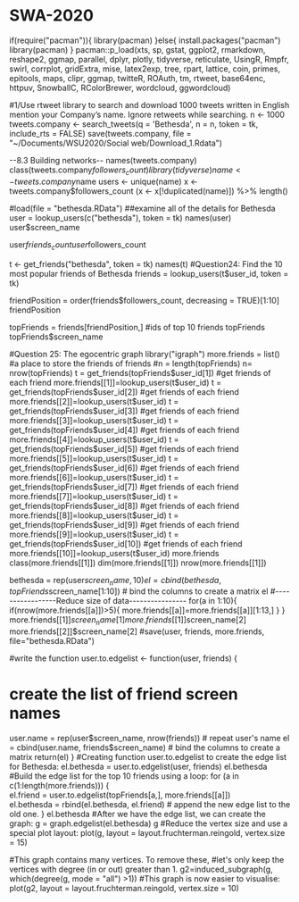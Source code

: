 # SWA-2020
if(require("pacman")){
  library(pacman)
}else{
  install.packages("pacman")
  library(pacman)
}
pacman::p_load(xts, sp, gstat, ggplot2, rmarkdown, reshape2, ggmap,
               parallel, dplyr, plotly, tidyverse, reticulate, UsingR, Rmpfr,
               swirl, corrplot, gridExtra, mise, latex2exp, tree, rpart, lattice,
               coin, primes, epitools, maps, clipr, ggmap, twitteR, ROAuth,
               tm, rtweet, base64enc, httpuv, SnowballC, RColorBrewer, wordcloud, ggwordcloud)

#1/Use rtweet library to search and download 1000 tweets written in English mention your Company’s name. Ignore retweets while searching.
n <- 1000
tweets.company <- search_tweets(q = 'Bethesda', n = n, token = tk,
                                include_rts = FALSE)
save(tweets.company, file = "~/Documents/WSU2020/Social web/Download_1.Rdata")

--8.3 Building networks--
names(tweets.company)
class(tweets.company$followers_count)
library(tidyverse)
name  <- tweets.company$name
users <- unique(name)
x <- tweets.company$followers_count
(x     <- x[!duplicated(name)]) %>% length()

#load(file = "bethesda.RData")
##examine all of the details for Bethesda
user = lookup_users(c("bethesda"), token = tk)
names(user)
user$screen_name

user$friends_count
user$followers_count

t <- get_friends("bethesda", token = tk)
names(t)
#Question24: Find the 10 most popular friends of Bethesda
friends = lookup_users(t$user_id, token = tk)

friendPosition = order(friends$followers_count, decreasing = TRUE)[1:10] 
friendPosition

topFriends = friends[friendPosition,] #ids of top 10 friends
topFriends
topFriends$screen_name

#Question 25: The egocentric graph 
library("igraph")
more.friends = list() #a place to store the friends of friends
#n = length(topFriends)
n= nrow(topFriends)
t = get_friends(topFriends$user_id[1]) #get friends of each friend 
more.friends[[1]]=lookup_users(t$user_id)
t = get_friends(topFriends$user_id[2]) #get friends of each friend 
more.friends[[2]]=lookup_users(t$user_id)
t = get_friends(topFriends$user_id[3]) #get friends of each friend 
more.friends[[3]]=lookup_users(t$user_id)
t = get_friends(topFriends$user_id[4]) #get friends of each friend 
more.friends[[4]]=lookup_users(t$user_id)
t = get_friends(topFriends$user_id[5]) #get friends of each friend 
more.friends[[5]]=lookup_users(t$user_id)
t = get_friends(topFriends$user_id[6]) #get friends of each friend 
more.friends[[6]]=lookup_users(t$user_id)
t = get_friends(topFriends$user_id[7]) #get friends of each friend 
more.friends[[7]]=lookup_users(t$user_id)
t = get_friends(topFriends$user_id[8]) #get friends of each friend 
more.friends[[8]]=lookup_users(t$user_id)
t = get_friends(topFriends$user_id[9]) #get friends of each friend 
more.friends[[9]]=lookup_users(t$user_id)
t = get_friends(topFriends$user_id[10]) #get friends of each friend 
more.friends[[10]]=lookup_users(t$user_id)
more.friends
class(more.friends[[1]])
dim(more.friends[[1]])
nrow(more.friends[[1]])


bethesda = rep(user$screen_name, 10) 
el = cbind(bethesda, topFriends$screen_name[1:10])  # bind the columns to create a matrix
el
#-----------------Reduce size of data----------------
for(a in 1:10){
  if(nrow(more.friends[[a]])>5){
    more.friends[[a]]=more.friends[[a]][1:13,]
  }
}
more.friends[[1]]$screen_name[1]
more.friends[[1]]$screen_name[2]
more.friends[[2]]$screen_name[2]
#save(user, friends, more.friends, file="bethesda.RData")

#write the function
user.to.edgelist <- function(user, friends) { 
  # create the list of friend screen names    
  user.name = rep(user$screen_name, nrow(friends))  # repeat user's name    
  el = cbind(user.name, friends$screen_name)  # bind the columns to create a matrix
  return(el) 
}
#Creating function user.to.edgelist to create the edge list for Bethesda:
el.bethesda = user.to.edgelist(user, friends)
el.bethesda
#Build the edge list for the top 10 friends using a loop:
for (a in c(1:length(more.friends))) {     
  el.friend = user.to.edgelist(topFriends[a,], more.friends[[a]])     
  el.bethesda = rbind(el.bethesda, el.friend)  # append the new edge list to the old one. 
}
el.bethesda
#After we have the edge list, we can create the graph:
g = graph.edgelist(el.bethesda)
g
#Reduce the vertex size and use a special plot layout:
plot(g, layout = layout.fruchterman.reingold, vertex.size = 15)

#This graph contains many vertices. To remove these, 
#let's only keep the vertices with degree (in or out) greater than 1.
g2=induced_subgraph(g, which(degree(g, mode = "all") >1))
#This graph is now easier to visualise:
plot(g2, layout = layout.fruchterman.reingold, vertex.size = 10)


